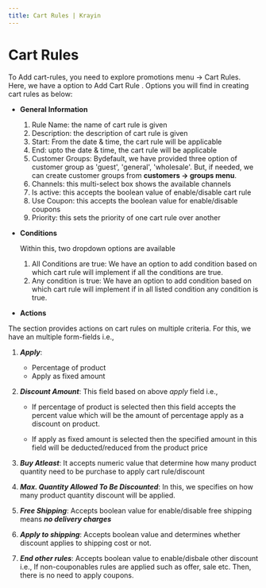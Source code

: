 ```yaml
---
title: Cart Rules | Krayin
---
```


# Cart Rules

To Add cart-rules, you need to explore promotions menu -> Cart Rules. Here, we have a option to Add Cart Rule
. Options you will find in creating cart rules as below:

- **General Information**

  1. Rule Name: the name of cart rule is given
  2. Description: the description of cart rule is given
  3. Start: From the date & time, the cart rule will be applicable
  4. End: upto the date & time, the cart rule will be applicable
  5. Customer Groups: Bydefault, we have provided three option of customer group as 'guest', 'general', 'wholesale'. But, if needed, we can create customer groups from **customers -> groups menu**.
  6. Channels: this multi-select box shows the available channels
  7. Is active: this accepts the boolean value of enable/disable cart rule
  8. Use Coupon: this accepts the boolean value for enable/disable coupons
  9. Priority: this sets the priority of one cart rule over another

- **Conditions**

  Within this, two dropdown options are available

  1. All Conditions are true: We have an option to add condition based on which cart rule will implement if all the conditions are true.
  2. Any condition is true: We have an option to add condition based on which cart rule will implement if in all listed condition any condition is true.

- **Actions**

The section provides actions on cart rules on multiple criteria. For this, we have an multiple form-fields i.e.,

1. **_Apply_**:

   - Percentage of product
   - Apply as fixed amount

2. **_Discount Amount_**: This field based on above _apply_ field i.e.,

   - If percentage of product is selected then this field accepts the percent value which will be the amount of percentage apply as a discount on product.

   - If apply as fixed amount is selected then the specified amount in this field will be deducted/reduced from the product price

3. **_Buy Atleast_**: It accepts numeric value that determine how many product quantity need to be purchase to apply cart rule/discount

4. **_Max. Quantity Allowed To Be Discounted_**: In this, we specifies on how many product quantity discount will be applied.

5. **_Free Shipping_**: Accepts boolean value for enable/disable free shipping means **_no delivery charges_**

6. **_Apply to shipping_**: Accepts boolean value and determines whether discount applies to shipping cost or not.

7. **_End other rules_**: Accepts boolean value to enable/disbale other discount i.e., If non-couponables rules are applied such as offer, sale etc. Then, there is no need to apply coupons.
